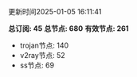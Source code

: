 更新时间2025-01-05 16:11:41

**总订阅: 45**
**总节点: 680**
**有效节点: 261**
- trojan节点: 140
- v2ray节点: 52
- ss节点: 69
